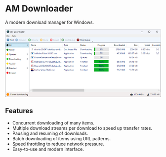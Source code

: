 # AM Downloader

A modern download manager for Windows.

![Screenshot](screenshot.png?raw=true)

## Features

* Concurrent downloading of many items.
* Multiple download streams per download to speed up transfer rates.
* Pausing and resuming of downloads.
* Batch downloading of items using URL patterns.
* Speed throttling to reduce network pressure.
* Easy-to-use and modern interface.


